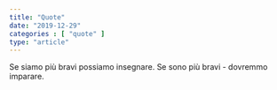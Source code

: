 ```yaml
---
title: "Quote"
date: "2019-12-29"
categories : [ "quote" ]
type: "article"
---
```

Se siamo più bravi possiamo insegnare. Se sono più bravi - dovremmo imparare.
